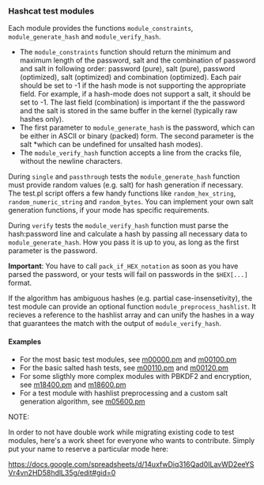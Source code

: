 ### Hashcat test modules ###

Each module provides the functions `module_constraints`, `module_generate_hash` and `module_verify_hash`.

* The `module_constraints` function should return the minimum and maximum length of the password, salt and the combination of password and salt in following order: password (pure), salt (pure), password (optimized), salt (optimized) and combination (optimized). 
Each pair should be set to -1 if the hash mode is not supporting the appropriate field. For example, if a hash-mode does not support a salt, it should be set to -1. The last field (combination) is important if the the password and the salt is stored in the same buffer in the kernel (typically raw hashes only). 
* The first parameter to `module_generate_hash` is the password, which can be either in ASCII or binary (packed) form. The second parameter is the salt *which can be undefined for unsalted hash modes). 
* The `module_verify_hash` function accepts a line from the cracks file, without the newline characters.

During `single` and `passthrough` tests the `module_generate_hash` function must provide random values (e.g. salt) for hash generation if necessary. The test.pl script offers a few handy functions like `random_hex_string`, `random_numeric_string` and `random_bytes`. You can implement your own salt generation functions, if your mode has specific requirements.

During `verify` tests the `module_verify_hash` function must parse the hash:password line and calculate a hash by passing all necessary data to `module_generate_hash`. How you pass it is up to you, as long as the first parameter is the password.

**Important**: You have to call `pack_if_HEX_notation` as soon as you have parsed the password, or your tests will fail on passwords in the `$HEX[...]` format.

If the algorithm has ambiguous hashes (e.g. partial case-insensetivity), the test module can provide an optional function `module_preprocess_hashlist`. It recieves a reference to the hashlist array and can unify the hashes in a way that guarantees the match with the output of `module_verify_hash`.

#### Examples ####

* For the most basic test modules, see [m00000.pm](m00000.pm) and [m00100.pm](m00100.pm)
* For the basic salted hash tests, see [m00110.pm](m00110.pm) and [m00120.pm](m00120.pm)
* For some sligthly more complex modules with PBKDF2 and encryption, see [m18400.pm](m18400.pm) and [m18600.pm](m18600.pm)
* For a test module with hashlist preprocessing and a custom salt generation algorithm, see [m05600.pm](m05600.pm)

NOTE:

In order to not have double work while migrating existing code to test modules, here's a work sheet for everyone who wants to contribute. Simply put your name to reserve a particular mode here:

https://docs.google.com/spreadsheets/d/14uxfwDiq316Qad0ILavWD2eeYSVr4vn2HD58hdlL35g/edit#gid=0

